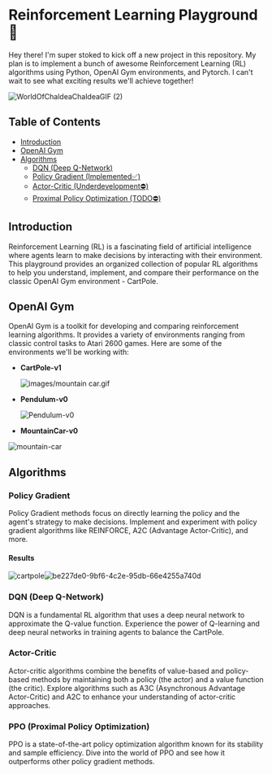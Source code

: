 # Reinforcement Learning Playground 🚀

Hey there! I'm super stoked to kick off a new project in this repository. My plan is to implement a bunch of awesome Reinforcement Learning (RL) algorithms using Python, OpenAI Gym environments, and Pytorch. I can't wait to see what exciting results we'll achieve together!

![WorldOfChaldeaChaldeaGIF (2)](https://github.com/sobhanshukueian/Reinforcement-Learning-Playground/assets/47561760/982589d0-d7a8-4b6f-b4b8-6e2b717ccace)


## Table of Contents
- [Introduction](#introduction)
- [OpenAI Gym](#openai-gym)
- [Algorithms](#algorithms)
  - [DQN (Deep Q-Network)](#dqn-deep-q-network)
  - [Policy Gradient (Implemented✅)](#policy-gradient)
  - [Actor-Critic (Underdevelopment⛔)](#actor-critic)
  - [Proximal Policy Optimization (TODO⛔)](#ppo-proximal-policy-optimization)


## Introduction

Reinforcement Learning (RL) is a fascinating field of artificial intelligence where agents learn to make decisions by interacting with their environment. This playground provides an organized collection of popular RL algorithms to help you understand, implement, and compare their performance on the classic OpenAI Gym environment - CartPole.

## OpenAI Gym

OpenAI Gym is a toolkit for developing and comparing reinforcement learning algorithms. It provides a variety of environments ranging from classic control tasks to Atari 2600 games. Here are some of the environments we'll be working with:

- **CartPole-v1**
  
  ![images/mountain car.gif](https://gymnasium.farama.org/_images/cart_pole.gif)

- **Pendulum-v0**

  ![Pendulum-v0](https://gymnasium.farama.org/_images/pendulum.gif)

- **MountainCar-v0**

![mountain-car](https://gymnasium.farama.org/_images/mountain_car.gif)


## Algorithms

### Policy Gradient

Policy Gradient methods focus on directly learning the policy and the agent's strategy to make decisions. Implement and experiment with policy gradient algorithms like REINFORCE, A2C (Advantage Actor-Critic), and more.

#### Results

![cartpole](https://github.com/sobhanshukueian/Reinforcement-Learning-Playground/assets/47561760/868e2d4c-32bf-4fc5-8fc3-3031cfc05fec)![be227de0-9bf6-4c2e-95db-66e4255a740d](https://github.com/sobhanshukueian/Reinforcement-Learning-Playground/assets/47561760/0a1281e4-04b5-45b6-b171-55e78da53b59)




### DQN (Deep Q-Network)

DQN is a fundamental RL algorithm that uses a deep neural network to approximate the Q-value function. Experience the power of Q-learning and deep neural networks in training agents to balance the CartPole.

### Actor-Critic

Actor-critic algorithms combine the benefits of value-based and policy-based methods by maintaining both a policy (the actor) and a value function (the critic). Explore algorithms such as A3C (Asynchronous Advantage Actor-Critic) and A2C to enhance your understanding of actor-critic approaches.

### PPO (Proximal Policy Optimization)

PPO is a state-of-the-art policy optimization algorithm known for its stability and sample efficiency. Dive into the world of PPO and see how it outperforms other policy gradient methods.
